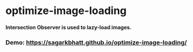 # optimize-image-loading
#### Intersection Observer is used to lazy-load images.

### Demo: https://sagarkbhatt.github.io/optimize-image-loading/
